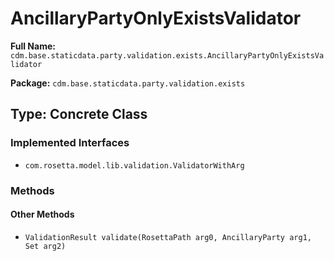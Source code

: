 # AncillaryPartyOnlyExistsValidator

**Full Name:** `cdm.base.staticdata.party.validation.exists.AncillaryPartyOnlyExistsValidator`

**Package:** `cdm.base.staticdata.party.validation.exists`

## Type: Concrete Class

### Implemented Interfaces

- `com.rosetta.model.lib.validation.ValidatorWithArg`

### Methods

#### Other Methods

- `ValidationResult validate(RosettaPath arg0, AncillaryParty arg1, Set arg2)`

